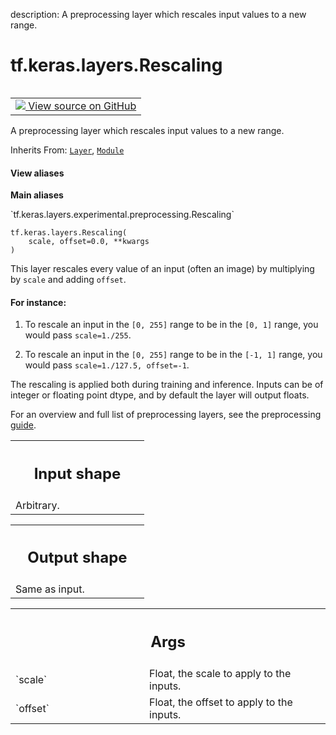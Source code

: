 description: A preprocessing layer which rescales input values to a new range.

<div itemscope itemtype="http://developers.google.com/ReferenceObject">
<meta itemprop="name" content="tf.keras.layers.Rescaling" />
<meta itemprop="path" content="Stable" />
<meta itemprop="property" content="__init__"/>
</div>

# tf.keras.layers.Rescaling

<!-- Insert buttons and diff -->

<table class="tfo-notebook-buttons tfo-api nocontent" align="left">
<td>
  <a target="_blank" href="https://github.com/keras-team/keras/tree/v2.15.0/keras/layers/preprocessing/image_preprocessing.py#L328-L386">
    <img src="https://www.tensorflow.org/images/GitHub-Mark-32px.png" />
    View source on GitHub
  </a>
</td>
</table>



A preprocessing layer which rescales input values to a new range.

Inherits From: [`Layer`](../../../tf/keras/layers/Layer.md), [`Module`](../../../tf/Module.md)

<section class="expandable">
  <h4 class="showalways">View aliases</h4>
  <p>
<b>Main aliases</b>
<p>`tf.keras.layers.experimental.preprocessing.Rescaling`</p>
</p>
</section>

<pre class="devsite-click-to-copy prettyprint lang-py tfo-signature-link">
<code>tf.keras.layers.Rescaling(
    scale, offset=0.0, **kwargs
)
</code></pre>



<!-- Placeholder for "Used in" -->

This layer rescales every value of an input (often an image) by multiplying
by `scale` and adding `offset`.

#### For instance:



1. To rescale an input in the `[0, 255]` range
to be in the `[0, 1]` range, you would pass `scale=1./255`.

2. To rescale an input in the `[0, 255]` range to be in the `[-1, 1]` range,
you would pass `scale=1./127.5, offset=-1`.

The rescaling is applied both during training and inference. Inputs can be
of integer or floating point dtype, and by default the layer will output
floats.

For an overview and full list of preprocessing layers, see the preprocessing
[guide](https://www.tensorflow.org/guide/keras/preprocessing_layers).

<!-- Tabular view -->
 <table class="responsive fixed orange">
<colgroup><col width="214px"><col></colgroup>
<tr><th colspan="2"><h2 class="add-link">Input shape</h2></th></tr>
<tr class="alt">
<td colspan="2">
Arbitrary.
</td>
</tr>

</table>



<!-- Tabular view -->
 <table class="responsive fixed orange">
<colgroup><col width="214px"><col></colgroup>
<tr><th colspan="2"><h2 class="add-link">Output shape</h2></th></tr>
<tr class="alt">
<td colspan="2">
Same as input.
</td>
</tr>

</table>



<!-- Tabular view -->
 <table class="responsive fixed orange">
<colgroup><col width="214px"><col></colgroup>
<tr><th colspan="2"><h2 class="add-link">Args</h2></th></tr>

<tr>
<td>
`scale`<a id="scale"></a>
</td>
<td>
Float, the scale to apply to the inputs.
</td>
</tr><tr>
<td>
`offset`<a id="offset"></a>
</td>
<td>
Float, the offset to apply to the inputs.
</td>
</tr>
</table>



